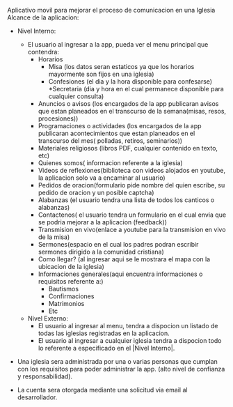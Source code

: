 Aplicativo movil para mejorar el proceso de comunicacion en una Iglesia
Alcance de la aplicacion:
* Nivel Interno:
  * El usuario al ingresar a la app, pueda ver el menu principal que contendra:
    * Horarios
      * Misa (los datos seran estaticos ya que los horarios mayormente son fijos en una iglesia)
      * Confesiones (el dia y la hora disponible para confesarse)
      *Secretaria (dia y hora en el cual permanece disponible para cualquier consulta)
    * Anuncios o avisos (los encargados de la app publicaran avisos que estan planeados en el transcurso de la semana(misas, resos, procesiones))
    * Programaciones o actividades (los encargados de la app publicaran acontecimientos que estan planeados en el transcurso del mes( polladas, retiros, seminarios))
    * Materiales religiosos (libros PDF, cualquier contenido en texto, etc)
    * Quienes somos( informacion referente a la iglesia)
    * Videos de reflexiones(biblioteca con videos alojados en youtube, la aplicacion solo va a encaminar al usuario)
    * Pedidos de oracion(formulario pide nombre del quien escribe, su pedido de oracion y un posible captcha)
    * Alabanzas (el usuario tendra una lista de todos los canticos o alabanzas)
    * Contactenos( el usuario tendra un formulario en el cual envia que se podria mejorar a la aplicacion (feedback))
    * Transmision en vivo(enlace a youtube para la transmision en vivo de la misa)
    * Sermones(espacio en el cual los padres podran escribir sermones dirigido a la comunidad cristiana)
    * Como llegar? (al ingresar aqui se le mostrara el mapa con la ubicacion de la iglesia)
    * Informaciones generales(aqui encuentra informaciones o requisitos referente a:)
      * Bautismos
      * Confirmaciones
      * Matrimonios
      * Etc
  * Nivel Externo:
    * El usuario al ingresar al menu, tendra a dispocion un listado de todas las iglesias registradas en la aplicacion.
    * El usuario al ingresar a cualquier iglesia tendra a dispocion todo lo referente a especificado en el |Nivel Interno|.
    
* Una iglesia sera administrada por una o varias personas que cumplan con los requisitos para poder administrar la app.
(alto nivel de confianza y responsabilidad). 
* La cuenta sera otorgada mediante una solicitud via email al desarrollador.
